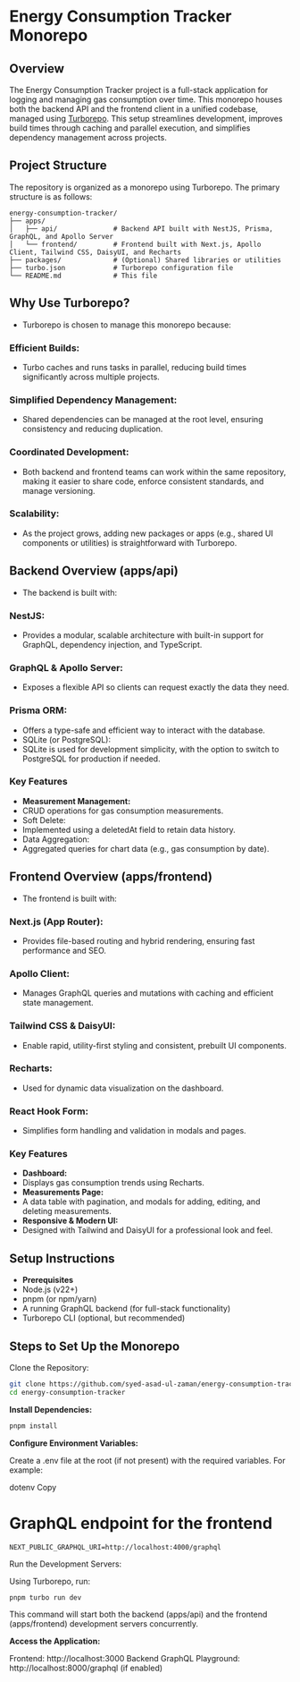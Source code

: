 # Energy Consumption Tracker Monorepo

## Overview

The Energy Consumption Tracker project is a full-stack application for logging and managing gas consumption over time. This monorepo houses both the backend API and the frontend client in a unified codebase, managed using [Turborepo](https://turbo.build/). This setup streamlines development, improves build times through caching and parallel execution, and simplifies dependency management across projects.

## Project Structure

The repository is organized as a monorepo using Turborepo. The primary structure is as follows:

```plaintext
energy-consumption-tracker/
├── apps/
│   ├── api/              # Backend API built with NestJS, Prisma, GraphQL, and Apollo Server
│   └── frontend/         # Frontend built with Next.js, Apollo Client, Tailwind CSS, DaisyUI, and Recharts
├── packages/             # (Optional) Shared libraries or utilities
├── turbo.json            # Turborepo configuration file
└── README.md             # This file
```

## Why Use Turborepo?

- Turborepo is chosen to manage this monorepo because:

### Efficient Builds:

- Turbo caches and runs tasks in parallel, reducing build times significantly across multiple projects.

### Simplified Dependency Management:

- Shared dependencies can be managed at the root level, ensuring consistency and reducing duplication.

### Coordinated Development:

- Both backend and frontend teams can work within the same repository, making it easier to share code, enforce consistent standards, and manage versioning.

### Scalability:

- As the project grows, adding new packages or apps (e.g., shared UI components or utilities) is straightforward with Turborepo.

## Backend Overview (apps/api)

- The backend is built with:

### NestJS:

- Provides a modular, scalable architecture with built-in support for GraphQL, dependency injection, and TypeScript.

### GraphQL & Apollo Server:

- Exposes a flexible API so clients can request exactly the data they need.

### Prisma ORM:

- Offers a type-safe and efficient way to interact with the database.
- SQLite (or PostgreSQL):
- SQLite is used for development simplicity, with the option to switch to PostgreSQL for production if needed.

### Key Features

- **Measurement Management:**
- CRUD operations for gas consumption measurements.
- Soft Delete:
- Implemented using a deletedAt field to retain data history.
- Data Aggregation:
- Aggregated queries for chart data (e.g., gas consumption by date).

## Frontend Overview (apps/frontend)

- The frontend is built with:

### Next.js (App Router):

- Provides file-based routing and hybrid rendering, ensuring fast performance and SEO.

### Apollo Client:

- Manages GraphQL queries and mutations with caching and efficient state management.

### Tailwind CSS & DaisyUI:

- Enable rapid, utility-first styling and consistent, prebuilt UI components.

### Recharts:

- Used for dynamic data visualization on the dashboard.

### React Hook Form:

- Simplifies form handling and validation in modals and pages.

### Key Features

- **Dashboard:**
- Displays gas consumption trends using Recharts.
- **Measurements Page:**
- A data table with pagination, and modals for adding, editing, and deleting measurements.
- **Responsive & Modern UI:**
- Designed with Tailwind and DaisyUI for a professional look and feel.

## Setup Instructions

- **Prerequisites**
- Node.js (v22+)
- pnpm (or npm/yarn)
- A running GraphQL backend (for full-stack functionality)
- Turborepo CLI (optional, but recommended)

## Steps to Set Up the Monorepo

Clone the Repository:

```bash
git clone https://github.com/syed-asad-ul-zaman/energy-consumption-tracker.git
cd energy-consumption-tracker
```

**Install Dependencies:**

```bash
pnpm install
```
**Configure Environment Variables:**

Create a .env file at the root (if not present) with the required variables. For example:

dotenv
Copy
# GraphQL endpoint for the frontend
```file
NEXT_PUBLIC_GRAPHQL_URI=http://localhost:4000/graphql
```
Run the Development Servers:

Using Turborepo, run:
```bash
pnpm turbo run dev
```

This command will start both the backend (apps/api) and the frontend (apps/frontend) development servers concurrently.

**Access the Application:**

Frontend: http://localhost:3000
Backend GraphQL Playground: http://localhost:8000/graphql (if enabled)